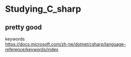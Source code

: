 # Studying_C_sharp
pretty good
-----------------------------------------------------------------------------------
keywords\
https://docs.microsoft.com/zh-tw/dotnet/csharp/language-reference/keywords/index
